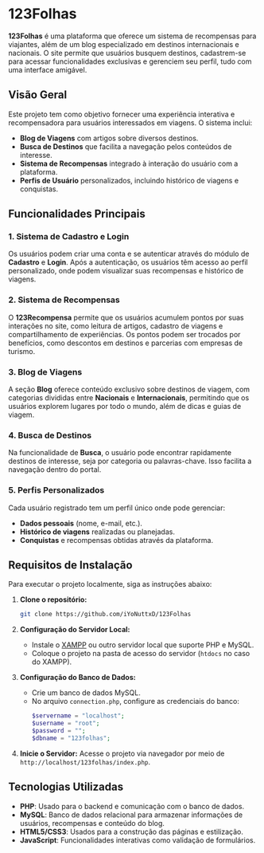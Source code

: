 # 123Folhas

**123Folhas** é uma plataforma que oferece um sistema de recompensas para viajantes, além de um blog especializado em destinos internacionais e nacionais. O site permite que usuários busquem destinos, cadastrem-se para acessar funcionalidades exclusivas e gerenciem seu perfil, tudo com uma interface amigável.

## Visão Geral

Este projeto tem como objetivo fornecer uma experiência interativa e recompensadora para usuários interessados em viagens. O sistema inclui:

- **Blog de Viagens** com artigos sobre diversos destinos.
- **Busca de Destinos** que facilita a navegação pelos conteúdos de interesse.
- **Sistema de Recompensas** integrado à interação do usuário com a plataforma.
- **Perfis de Usuário** personalizados, incluindo histórico de viagens e conquistas.

## Funcionalidades Principais

### 1. Sistema de Cadastro e Login
Os usuários podem criar uma conta e se autenticar através do módulo de **Cadastro** e **Login**. Após a autenticação, os usuários têm acesso ao perfil personalizado, onde podem visualizar suas recompensas e histórico de viagens.

### 2. Sistema de Recompensas
O **123Recompensa** permite que os usuários acumulem pontos por suas interações no site, como leitura de artigos, cadastro de viagens e compartilhamento de experiências. Os pontos podem ser trocados por benefícios, como descontos em destinos e parcerias com empresas de turismo.

### 3. Blog de Viagens
A seção **Blog** oferece conteúdo exclusivo sobre destinos de viagem, com categorias divididas entre **Nacionais** e **Internacionais**, permitindo que os usuários explorem lugares por todo o mundo, além de dicas e guias de viagem.

### 4. Busca de Destinos
Na funcionalidade de **Busca**, o usuário pode encontrar rapidamente destinos de interesse, seja por categoria ou palavras-chave. Isso facilita a navegação dentro do portal.

### 5. Perfis Personalizados
Cada usuário registrado tem um perfil único onde pode gerenciar:
- **Dados pessoais** (nome, e-mail, etc.).
- **Histórico de viagens** realizadas ou planejadas.
- **Conquistas** e recompensas obtidas através da plataforma.

## Requisitos de Instalação

Para executar o projeto localmente, siga as instruções abaixo:

1. **Clone o repositório:**
   ```bash
   git clone https://github.com/iYoNuttxD/123Folhas
   ```

2. **Configuração do Servidor Local:**
   - Instale o [XAMPP](https://www.apachefriends.org/index.html) ou outro servidor local que suporte PHP e MySQL.
   - Coloque o projeto na pasta de acesso do servidor (`htdocs` no caso do XAMPP).

3. **Configuração do Banco de Dados:**
   - Crie um banco de dados MySQL.
   - No arquivo `connection.php`, configure as credenciais do banco:
     ```php
     $servername = "localhost";
     $username = "root";
     $password = "";
     $dbname = "123folhas";
     ```

4. **Inicie o Servidor:**
   Acesse o projeto via navegador por meio de `http://localhost/123folhas/index.php`.

## Tecnologias Utilizadas

- **PHP**: Usado para o backend e comunicação com o banco de dados.
- **MySQL**: Banco de dados relacional para armazenar informações de usuários, recompensas e conteúdo do blog.
- **HTML5/CSS3**: Usados para a construção das páginas e estilização.
- **JavaScript**: Funcionalidades interativas como validação de formulários.
